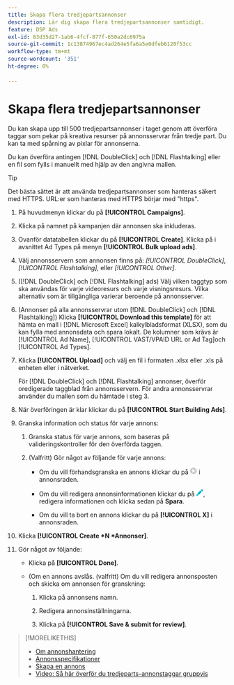 ```yaml
---
title: Skapa flera tredjepartsannonser
description: Lär dig skapa flera tredjepartsannonser samtidigt.
feature: DSP Ads
exl-id: 83d35d27-1ab6-4fcf-877f-650a2dc6975a
source-git-commit: 1c13874967ec4ad264e5fa6a5e0dfeb6120f53cc
workflow-type: tm+mt
source-wordcount: '351'
ht-degree: 0%

---
```


# Skapa flera tredjepartsannonser

Du kan skapa upp till 500 tredjepartsannonser i taget genom att överföra taggar som pekar på kreativa resurser på annonsservrar från tredje part. Du kan ta med spårning av pixlar för annonserna.<!-- The bulksheet template for other ad servers says you can include 200. Which is it: 200 or 500? -->

Du kan överföra antingen [!DNL DoubleClick] och [!DNL Flashtalking] eller en fil som fylls i manuellt med hjälp av den angivna mallen.

>[!TIP]
>
> Det bästa sättet är att använda tredjepartsannonser som hanteras säkert med HTTPS. URL:er som hanteras med HTTPS börjar med &quot;https&quot;.

1. På huvudmenyn klickar du på **[!UICONTROL Campaigns]**.

1. Klicka på namnet på kampanjen där annonsen ska inkluderas.

1. Ovanför datatabellen klickar du på **[!UICONTROL Create]**. Klicka på i avsnittet Ad Types på menyn **[!UICONTROL Bulk upload ads]**.

1. Välj annonsservern som annonsen finns på: *[!UICONTROL DoubleClick]*, *[!UICONTROL Flashtalking]*, eller *[!UICONTROL Other]*.

1. ([!DNL DoubleClick] och [!DNL Flashtalking] ads) Välj vilken taggtyp som ska användas för varje videoresurs och varje visningsresurs. Vilka alternativ som är tillgängliga varierar beroende på annonsserver.

1. (Annonser på alla annonsservrar utom [!DNL DoubleClick] och [!DNL Flashtalking]) Klicka **[!UICONTROL Download this template]** för att hämta en mall i [!DNL Microsoft Excel] kalkylbladsformat (XLSX), som du kan fylla med annonsdata och spara lokalt. De kolumner som krävs är [!UICONTROL Ad Name], [!UICONTROL VAST/VPAID URL or Ad Tag]och [!UICONTROL Ad Types].

1. Klicka **[!UICONTROL Upload]** och välj en fil i formaten .xlsx eller .xls på enheten eller i nätverket.

   För [!DNL DoubleClick] och [!DNL Flashtalking] annonser, överför oredigerade taggblad från annonsservern. För andra annonsservrar använder du mallen som du hämtade i steg 3.

1. När överföringen är klar klickar du på **[!UICONTROL Start Building Ads]**.

1. Granska information och status för varje annons:

   1. Granska status för varje annons, som baseras på valideringskontroller för den överförda taggen.

   1. (Valfritt) Gör något av följande för varje annons:

      * Om du vill förhandsgranska en annons klickar du på ![play](/help/dsp/assets/play.png) i annonsraden.

      * Om du vill redigera annonsinformationen klickar du på ![redigera](/help/dsp/assets/edit.png), redigera informationen och klicka sedan på **Spara**.

      * Om du vill ta bort en annons klickar du på **[!UICONTROL X]** i annonsraden.

1. Klicka **[!UICONTROL Create *N *Annonser]**.

1. Gör något av följande:

   * Klicka på **[!UICONTROL Done]**.

   * (Om en annons avslås. (valfritt) Om du vill redigera annonsposten och skicka om annonsen för granskning:

      1. Klicka på annonsens namn.

      1. Redigera annonsinställningarna.

      1. Klicka på **[!UICONTROL Save & submit for review]**.

>[!MORELIKETHIS]
>
>* [Om annonshantering](ad-about.md)
>* [Annonsspecifikationer](ad-specs.md)
>* [Skapa en annons](ad-create.md)
>* [Video: Så här överför du tredjeparts-annonstaggar gruppvis](https://experienceleague.adobe.com/docs/advertising-cloud-learn/tutorials/dsp/bulk-upload-third-party-ad-tags.html)

